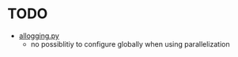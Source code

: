 
# TODO

* [allogging.py](./astroLuSt/allogging.py)
    * no possiblitiy to configure globally when using parallelization